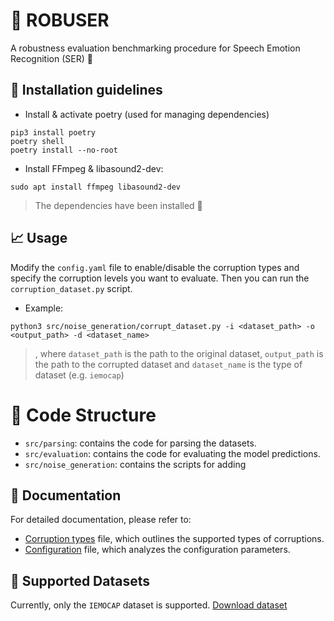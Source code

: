 # 💪 ROBUSER
A robustness evaluation benchmarking procedure for Speech Emotion Recognition (SER) 💬


## 💁 Installation guidelines


- Install & activate poetry (used for managing dependencies)

```
pip3 install poetry
poetry shell
poetry install --no-root
```

- Install FFmpeg & libasound2-dev:

```
sudo apt install ffmpeg libasound2-dev
```

> The dependencies have been installed 👏


## 📈 Usage

Modify the `config.yaml` file to enable/disable the corruption types and specify the corruption levels you want to evaluate. Then you can run the `corruption_dataset.py` script. 
- Example:

```
python3 src/noise_generation/corrupt_dataset.py -i <dataset_path> -o <output_path> -d <dataset_name>
```

>, where `dataset_path` is the path to the original dataset, `output_path` is the path to the corrupted dataset and `dataset_name` is the type of dataset (e.g. `iemocap`)


# 🚀 Code Structure

- `src/parsing`: contains the code for parsing the datasets.
- `src/evaluation`: contains the code for evaluating the model predictions.
- `src/noise_generation`: contains the scripts for adding

## 📰 Documentation

For detailed documentation, please refer to:
-  [Corruption types](./docs/corruption_types.md) file, which outlines the supported types of corruptions.
- [Configuration](.docs/configuration.md) file, which analyzes the configuration parameters.

## 📑 Supported Datasets

Currently, only the `IEMOCAP` dataset is supported. [Download dataset](https://sail.usc.edu/iemocap/iemocap_release.htm)